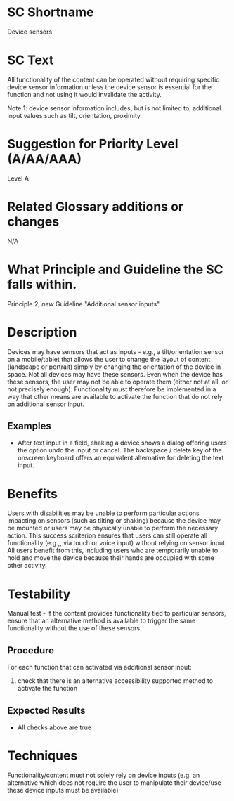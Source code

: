 # SC Shortname

Device sensors

# SC Text

All functionality of the content can be operated without requiring specific device sensor information unless the device sensor is essential for the function and not using it would invalidate the activity.

Note 1: device sensor information includes, but is not limited to, additional input values such as tilt, orientation, proximity.

# Suggestion for Priority Level (A/AA/AAA)

Level A

# Related Glossary additions or changes

N/A

# What Principle and Guideline the SC falls within.

Principle 2, *new* Guideline "Additional sensor inputs"

# Description

Devices may have sensors that act as inputs - e.g., a tilt/orientation sensor on a mobile/tablet that allows the user to change the layout of content (landscape or portrait) simply by changing the orientation of the device in space. Not all devices may have these sensors. Even when the device has these sensors, the user may not be able to operate them (either not at all, or not precisely enough). Functionality must therefore be implemented in a way that other means are available to activate the function that do not rely on additional sensor input.

## Examples
* After text input in a field, shaking a device shows a dialog offering users the option undo the input or cancel. The backspace / delete key of the onscreen keyboard offers an equivalent alternative for deleting the text input.

# Benefits

Users with disabilities may be unable to perform particular actions impacting on sensors (such as tilting or shaking) because the device may be mounted or users may be physically unable to perform the necessary action. This success scriterion ensures that users can still operate all functionality (e.g.,, via touch or voice input) without relying on sensor input. All users benefit from this, including users who are temporarily unable to hold and move the device because their hands are occupied with some other activity.

# Testability

Manual test - if the content provides functionality tied to particular sensors, ensure that an alternative method is available to trigger the same functionality without the use of these sensors.

## Procedure
For each function that can activated via additional sensor input:

 1. check that there is an alternative accessibility supported method to activate the function

## Expected Results
 * All checks above are true

# Techniques

Functionality/content must not solely rely on device inputs (e.g. an alternative which does not require the user to manipulate their device/use these device inputs must be available)
